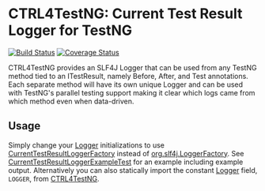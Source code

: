 CTRL4TestNG: Current Test Result Logger for TestNG
=====================================

[![Build Status](https://travis-ci.org/mfulton26/ctrl4testng.svg?branch=master)](https://travis-ci.org/mfulton26/ctrl4testng)
[![Coverage Status](https://coveralls.io/repos/mfulton26/ctrl4testng/badge.svg?branch=master)](https://coveralls.io/r/mfulton26/ctrl4testng?branch=master)

CTRL4TestNG provides an SLF4J Logger that can be used from any TestNG method tied to an ITestResult, namely Before, After, and Test annotations. Each separate method will have its own unique Logger and can be used with TestNG's parallel testing support making it clear which logs came from which method even when data-driven.

Usage
------------------
Simply change your [Logger](http://slf4j.org/api/org/slf4j/Logger.html) initializations to use [CurrentTestResultLoggerFactory](https://github.com/mfulton26/ctrl4testng/blob/master/src/main/java/io/github/mfulton26/ctrl4testng/CurrentTestResultLoggerFactory.java) instead of [org.slf4j.LoggerFactory](http://slf4j.org/api/org/slf4j/LoggerFactory.html).
See [CurrentTestResultLoggerExampleTest](https://github.com/mfulton26/ctrl4testng/blob/master/src/test/java/io/github/mfulton26/ctrl4testng/CurrentTestResultLoggerExampleTest.java) for an example including example output.
Alternatively you can also statically import the constant [Logger](http://slf4j.org/api/org/slf4j/Logger.html) field, `LOGGER`, from [CTRL4TestNG](https://github.com/mfulton26/ctrl4testng/blob/master/src/main/java/io/github/mfulton26/ctrl4testng/CTRL4TestNG.java).
